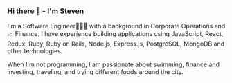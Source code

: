 ### Hi there 👋  - I'm Steven

<!--
**swusteven/swusteven** is a ✨ _special_ ✨ repository because its `README.md` (this file) appears on your GitHub profile.

Here are some ideas to get you started:

- 🔭 I’m currently working on ...
- 🌱 I’m currently learning ...
- 👯 I’m looking to collaborate on ...
- 🤔 I’m looking for help with ...
- 💬 Ask me about ...
- 📫 How to reach me: ...
- 😄 Pronouns: ...
- ⚡ Fun fact: ...
-->


I'm a Software Engineer👨🏼‍💻 with a background in Corporate Operations and 📈 Finance. I have experience building applications using JavaScript, React, Redux, Ruby,  Ruby on Rails, Node.js, Express.js, PostgreSQL, MongoDB and other technologies.

When I'm not programming, I am passionate about swimming, finance and investing, traveling, and trying different foods around the city. 
